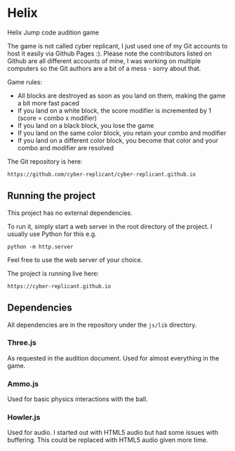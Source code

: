 # Helix

Helix Jump code audition game

The game is not called cyber replicant, I just used one of my Git accounts to host it easily via Github Pages :). Please note the contributors listed on Github are all different accounts of mine, I was working on multiple computers so the Git authors are a bit of a mess - sorry about that.

Game rules:

- All blocks are destroyed as soon as you land on them, making the game a bit more fast paced
- If you land on a white block, the score modifier is incremented by 1 (score = combo x modifier)
- If you land on a black block, you lose the game
- If you land on the same color block, you retain your combo and modifier
- If you land on a different color block, you become that color and your combo and modifier are resolved

The Git repository is here:

```
https://github.com/cyber-replicant/cyber-replicant.github.io
```


## Running the project

This project has no external dependencies.

To run it, simply start a web server in the root directory of the project. I usually use Python for this e.g.

```
python -m http.server
```

Feel free to use the web server of your choice.

The project is running live here:

```
https://cyber-replicant.github.io
```


## Dependencies

All dependencies are in the repository under the `js/lib` directory.

### Three.js

As requested in the audition document. Used for almost everything in the game.

### Ammo.js

Used for basic physics interactions with the ball.

### Howler.js

Used for audio. I started out with HTML5 audio but had some issues with buffering. This could be replaced with HTML5 audio given more time.
